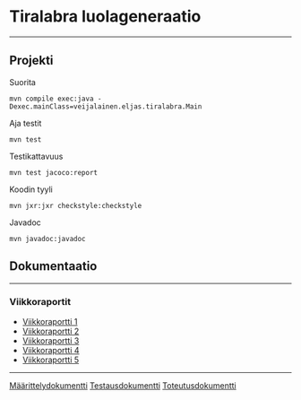 
# Tiralabra luolageneraatio

---

## Projekti
Suorita 

``mvn compile exec:java -Dexec.mainClass=veijalainen.eljas.tiralabra.Main``

Aja testit

``mvn test``

Testikattavuus

``mvn test jacoco:report``

Koodin tyyli

``mvn jxr:jxr checkstyle:checkstyle``

Javadoc

``mvn javadoc:javadoc``

## Dokumentaatio

---
### Viikkoraportit
* [Viikkoraportti 1](doc/viikkoraportit/viikkoraportti_1.md)
* [Viikkoraportti 2](doc/viikkoraportit/viikkoraportti_2.md)
* [Viikkoraportti 3](doc/viikkoraportit/viikkoraportti_3.md)
* [Viikkoraportti 4](doc/viikkoraportit/viikkoraportti_4.md)
* [Viikkoraportti 5](doc/viikkoraportit/viikkoraportti_5.md)

---
[Määrittelydokumentti](doc/Maarittely.md)
[Testausdokumentti](doc/Testaus.md)
[Toteutusdokumentti](doc/Toteutus.md)
